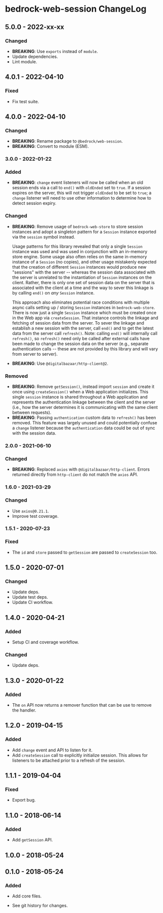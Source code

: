 # bedrock-web-session ChangeLog

## 5.0.0 - 2022-xx-xx

### Changed
- **BREAKING**: Use `exports` instead of `module`.
- Update dependencies.
- Lint module.

## 4.0.1 - 2022-04-10

### Fixed
- Fix test suite.

## 4.0.0 - 2022-04-10

### Changed
- **BREAKING**: Rename package to `@bedrock/web-session`.
- **BREAKING**: Convert to module (ESM).

### 3.0.0 - 2022-01-22

### Added
- **BREAKING**: `change` event listeners will now be called when an old
  session ends via a call to `end()` with `oldEnded` set to `true`. If a
  session expires on the server, this will not trigger `oldEnded` to be
  set to `true`; a `change` listener will need to use other information to
  determine how to detect session expiry.

### Changed
- **BREAKING**: Remove usage of `bedrock-web-store` to store session
  instances and adopt a singleton pattern for a `Session` instance exported
  via the `session` symbol instead.

  Usage patterns for this library revealed that only a single `Session`
  instance was used and was used in conjunction with an in-memory store
  engine. Some usage also often relies on the same in-memory instance of a
  `Session` (no copies), and other usage mistakenly expected that the creation
  of different `Session` instances would produce new "sessions" with the
  server -- whereas the session data associated with the server is unrelated to
  the instantiation of `Session` instances on the client. Rather, there is only
  one set of session data on the server that is associated with the client at a
  time and the way to sever this linkage is by calling `end()` on *any*
  `Session` instance.

  This approach also eliminates potential race conditions with multiple async
  calls setting up / storing `Session` instances in `bedrock-web-store`. There
  is now just a single `Session` instance which must be created once in the
  Web app via `createSession`. That instance controls the linkage and fetching
  of session data from the server. To sever the linkage and establish a new
  session with the server, call `end()` and to get the latest data from the
  server call `refresh()`. Note: calling `end()` will internally call
  `refresh()`, so `refresh()` need only be called after external calls have
  been made to change the session data on the server (e.g., separate
  authentication calls -- these are not provided by this library and will
  vary from server to server).
- **BREAKING**: Use `@digitalbazaar/http-client@2`.

### Removed
- **BREAKING**: Remove `getSession()`, instead import `session` and create
  it once using `createSession()` when a Web application initializes. This
  single `session` instance is shared throughout a Web application and
  represents the authentication linkage between the client and the server
  (i.e., how the server determines it is communicating with the same client
  between requests).
- **BREAKING**: Passing `authentication` custom data to `refresh()` has been
  removed. This feature was largely unused and could potentially confuse a
  `change` listener because the `authentication` data could be out of sync
  with the session data.

### 2.0.0 - 2021-06-10

### Changed
- **BREAKING**: Replaced `axios` with `@digitalbazaar/http-client`. Errors
  returned directly from `http-client` do not match the `axios` API.

### 1.6.0 - 2021-03-29

### Changed
- Use `axios@0.21.1`.
- Improve test coverage.

### 1.5.1 - 2020-07-23

### Fixed
- The `id` and `store` passed to `getSession` are passed to `createSession` too.

## 1.5.0 - 2020-07-01

### Changed
- Update deps.
- Update test deps.
- Update CI workflow.

## 1.4.0 - 2020-04-21

### Added
- Setup CI and coverage workflow.

### Changed
- Update deps.

## 1.3.0 - 2020-01-22

### Added
- The `on` API now returns a remover function that can be use to remove the
  handler.

## 1.2.0 - 2019-04-15

### Added
- Add `change` event and API to listen for it.
- Add `createSession` call to explicitly initialize session. This
  allows for listeners to be attached prior to a refresh of the
  session.

## 1.1.1 - 2019-04-04

### Fixed
- Export bug.

## 1.1.0 - 2018-06-14

### Added
- Add `getSession` API.

## 1.0.0 - 2018-05-24

## 0.1.0 - 2018-05-24

### Added
- Add core files.

- See git history for changes.
